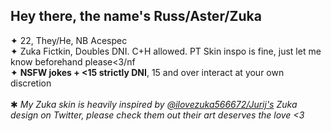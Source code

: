 ## Hey there, the name's Russ/Aster/Zuka
✦ 22, They/He, NB Acespec
\
✦ Zuka Fictkin, Doubles DNI. C+H allowed. PT Skin inspo is fine, just let me know beforehand please<3/nf
\
✦ **NSFW jokes + <15 strictly DNI**, 15 and over interact at your own discretion
\
\
✱ *My Zuka skin is heavily inspired by [@ilovezuka566672/Jurij's](https://x.com/ilovezuka566672) Zuka design on Twitter, please check them out their art deserves the love <3*

<!--
**activecabinets/activecabinets** is a ✨ _special_ ✨ repository because its `README.md` (this file) appears on your GitHub profile.

Here are some ideas to get you started:

- 🔭 I’m currently working on ...
- 🌱 I’m currently learning ...
- 👯 I’m looking to collaborate on ...
- 🤔 I’m looking for help with ...
- 💬 Ask me about ...
- 📫 How to reach me: ...
- 😄 Pronouns: ...
- ⚡ Fun fact: ...
-->
